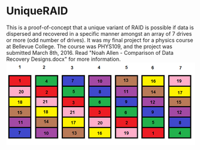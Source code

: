 # UniqueRAID
This is a proof-of-concept that a unique variant of RAID is possible if data is dispersed and recovered in a specific manner amongst an array of 7 drives or more (odd number of drives). It was my final project for a physics course at Bellevue College. The course was PHYS109, and the project was submitted March 8th, 2016. Read "Noah Allen - Comparison of Data Recovery Designs.docx" for more information.
![alt text](https://raw.githubusercontent.com/noah1984/UniqueRAID/master/Drive_Layout_Diagrams/7drive.bmp)
